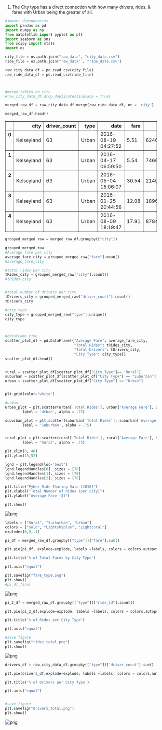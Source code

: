 

1) The City type has a direct connection with how many drivers, rides, & fares with Urban being the greater of all. 


```python
#import dependencies
import pandas as pd
import numpy as np
from matplotlib import pyplot as plt
import seaborn as sns
from scipy import stats
import os
```


```python
city_file = os.path.join("raw_data", "city_data.csv")
ride_file = os.path.join("raw_data" , "ride_data.csv")

raw_city_data_df = pd.read_csv(city_file)
raw_ride_data_df = pd.read_csv(ride_file)




```


```python
#merge tables on city
#raw_city_data_df.drop_duplicates(inplace = True)

merged_raw_df = raw_city_data_df.merge(raw_ride_data_df, on = 'city')

merged_raw_df.head()
```




<div>
<style>
    .dataframe thead tr:only-child th {
        text-align: right;
    }

    .dataframe thead th {
        text-align: left;
    }

    .dataframe tbody tr th {
        vertical-align: top;
    }
</style>
<table border="1" class="dataframe">
  <thead>
    <tr style="text-align: right;">
      <th></th>
      <th>city</th>
      <th>driver_count</th>
      <th>type</th>
      <th>date</th>
      <th>fare</th>
      <th>ride_id</th>
    </tr>
  </thead>
  <tbody>
    <tr>
      <th>0</th>
      <td>Kelseyland</td>
      <td>63</td>
      <td>Urban</td>
      <td>2016-08-19 04:27:52</td>
      <td>5.51</td>
      <td>6246006544795</td>
    </tr>
    <tr>
      <th>1</th>
      <td>Kelseyland</td>
      <td>63</td>
      <td>Urban</td>
      <td>2016-04-17 06:59:50</td>
      <td>5.54</td>
      <td>7466473222333</td>
    </tr>
    <tr>
      <th>2</th>
      <td>Kelseyland</td>
      <td>63</td>
      <td>Urban</td>
      <td>2016-05-04 15:06:07</td>
      <td>30.54</td>
      <td>2140501382736</td>
    </tr>
    <tr>
      <th>3</th>
      <td>Kelseyland</td>
      <td>63</td>
      <td>Urban</td>
      <td>2016-01-25 20:44:56</td>
      <td>12.08</td>
      <td>1896987891309</td>
    </tr>
    <tr>
      <th>4</th>
      <td>Kelseyland</td>
      <td>63</td>
      <td>Urban</td>
      <td>2016-08-09 18:19:47</td>
      <td>17.91</td>
      <td>8784212854829</td>
    </tr>
  </tbody>
</table>
</div>




```python
grouped_merged_raw = merged_raw_df.groupby(["city"])

grouped_merged_raw
#Average fare per city
average_fare_city = grouped_merged_raw["fare"].mean()
#average_fare_city

#total rides per city
tRides_city = grouped_merged_raw["city"].count()
#tRides_city


#total number of drivers per city
tDrivers_city = grouped_merged_raw["driver_count"].count()
tDrivers_city

#city type
city_type = grouped_merged_raw["type"].unique()
city_type



#dataframe time
scatter_plot_df = pd.DataFrame({"Average Fare": average_fare_city,
                                "Total Rides": tRides_city,
                                "Total Drivers": tDrivers_city,
                                "City Type": city_type})
scatter_plot_df.head()
                    

rural = scatter_plot_df[scatter_plot_df["City Type"]== "Rural"]
suburban = scatter_plot_df[scatter_plot_df["City Type"] == "Suburban"]
urban = scatter_plot_df[scatter_plot_df["City Type"] == "Urban"]


```


```python

plt.grid(color="white")

#urban
urban_plot = plt.scatter(urban['Total Rides'], urban['Average Fare'], s = urban['Total Drivers']*6, color = 'lightcoral', edgecolor = 'black',
        label = 'Urban', alpha = .75)

suburban_plot = plt.scatter(suburban['Total Rides'], suburban['Average Fare'], s = suburban['Total Drivers']*6, color = 'lightblue', edgecolor = 'black',
        label = 'Suburban', alpha = .75)


rural_plot = plt.scatter(rural['Total Rides'], rural['Average Fare'], s = rural['Total Drivers']*6, color = 'gold', edgecolor = 'black',
        label = 'Rural', alpha = .75)

plt.xlim(0, 40)
plt.ylim(15,52)

lgnd = plt.legend(loc='best')
lgnd.legendHandles[0]._sizes = [70]
lgnd.legendHandles[1]._sizes = [70]
lgnd.legendHandles[2]._sizes = [70]

plt.title("Pyber Ride Sharing Data (2016)")
plt.xlabel("Total Number of Rides (per city)")
plt.ylabel("Average Fare ($)")

plt.show()
```


![png](output_5_0.png)



```python
labels = ["Rural", "Surburban", "Urban"]
colors = ["Gold", "Lightskyblue", "Lightcoral"]
explode=[0,0,.1]

pi_df = merged_raw_df.groupby(["type"])["fare"].sum()

plt.pie(pi_df, explode=explode, labels =labels, colors = colors,autopct= '%1.1f%%', shadow=True, startangle=120)

plt.title('% of Total Fares by City Type')

plt.axis("equal")

plt.savefig("fare_type.png")
plt.show()
#pi_df_final
```


![png](output_6_0.png)



```python
pi_2_df = merged_raw_df.groupby(["type"])["ride_id"].count()

plt.pie(pi_2_df,explode=explode, labels =labels, colors = colors,autopct= '%1.1f%%', shadow=True, startangle=120)

plt.title('% of Rides per City Type')

plt.axis("equal")

#save figure
plt.savefig("rides_total.png")
plt.show()
```


![png](output_7_0.png)



```python
drivers_df = raw_city_data_df.groupby(["type"])["driver_count"].sum()

plt.pie(drivers_df,explode=explode, labels =labels, colors = colors,autopct= '%1.1f%%', shadow=True, startangle=120)

plt.title('% of Drivers per City Type')

plt.axis("equal")


#save figure
plt.savefig("drivers_total.png")
plt.show()
```


![png](output_8_0.png)



```python

```
